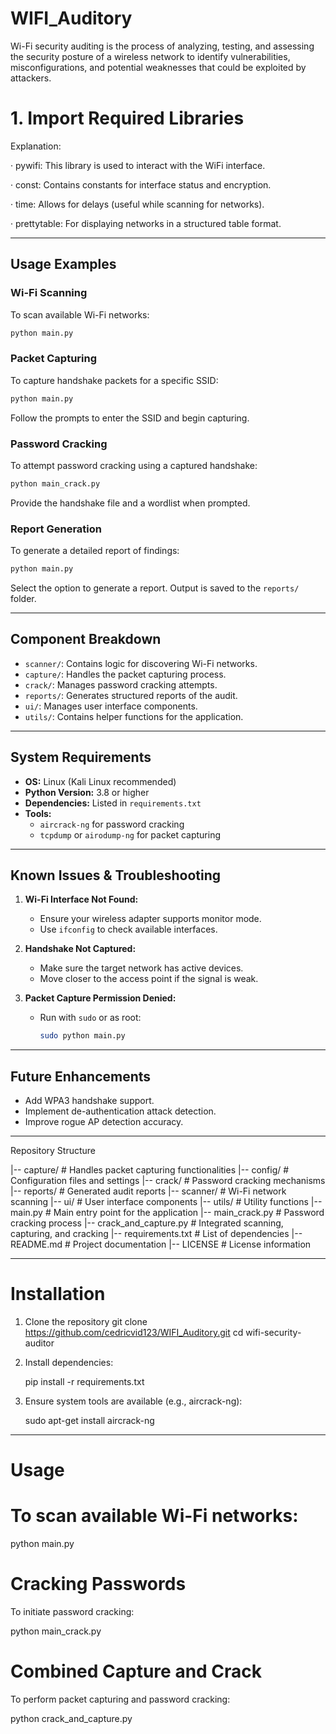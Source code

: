 # WIFI_Auditory
Wi-Fi security auditing is the process of analyzing, testing, and assessing the security posture of a wireless network to identify vulnerabilities, misconfigurations, and potential weaknesses that could be exploited by attackers.

# 1. Import Required Libraries

Explanation:

· pywifi: This library is used to interact with the WiFi interface.

· const: Contains constants for interface status and encryption.

· time: Allows for delays (useful while scanning for networks).

· prettytable: For displaying networks in a structured table format.

---

## Usage Examples
### Wi-Fi Scanning
To scan available Wi-Fi networks:
```bash
python main.py
```

### Packet Capturing
To capture handshake packets for a specific SSID:
```bash
python main.py
```
Follow the prompts to enter the SSID and begin capturing.

### Password Cracking
To attempt password cracking using a captured handshake:
```bash
python main_crack.py
```
Provide the handshake file and a wordlist when prompted.

### Report Generation
To generate a detailed report of findings:
```bash
python main.py
```
Select the option to generate a report. Output is saved to the `reports/` folder.

---

## Component Breakdown
- `scanner/`: Contains logic for discovering Wi-Fi networks.
- `capture/`: Handles the packet capturing process.
- `crack/`: Manages password cracking attempts.
- `reports/`: Generates structured reports of the audit.
- `ui/`: Manages user interface components.
- `utils/`: Contains helper functions for the application.

---

## System Requirements
- **OS:** Linux (Kali Linux recommended)
- **Python Version:** 3.8 or higher
- **Dependencies:** Listed in `requirements.txt`
- **Tools:** 
  - `aircrack-ng` for password cracking
  - `tcpdump` or `airodump-ng` for packet capturing

---

## Known Issues & Troubleshooting
1. **Wi-Fi Interface Not Found:**
   - Ensure your wireless adapter supports monitor mode.
   - Use `ifconfig` to check available interfaces.

2. **Handshake Not Captured:**
   - Make sure the target network has active devices.
   - Move closer to the access point if the signal is weak.

3. **Packet Capture Permission Denied:**
   - Run with `sudo` or as root:
     ```bash
     sudo python main.py
     ```

---

## Future Enhancements
- Add WPA3 handshake support.
- Implement de-authentication attack detection.
- Improve rogue AP detection accuracy.

---

Repository Structure

|-- capture/                # Handles packet capturing functionalities
|-- config/                 # Configuration files and settings
|-- crack/                  # Password cracking mechanisms
|-- reports/                # Generated audit reports
|-- scanner/                # Wi-Fi network scanning
|-- ui/                     # User interface components
|-- utils/                  # Utility functions
|-- main.py                 # Main entry point for the application
|-- main_crack.py           # Password cracking process
|-- crack_and_capture.py    # Integrated scanning, capturing, and cracking
|-- requirements.txt        # List of dependencies
|-- README.md               # Project documentation
|-- LICENSE                 # License information

---
# Installation

1. Clone the repository
   git clone https://github.com/cedricvid123/WIFI_Auditory.git
   cd wifi-security-auditor

2. Install dependencies:

   pip install -r requirements.txt

3. Ensure system tools are available (e.g., aircrack-ng):

   sudo apt-get install aircrack-ng

---

# Usage

# To scan available Wi-Fi networks:

python main.py

# Cracking Passwords

To initiate password cracking:

python main_crack.py

# Combined Capture and Crack

To perform packet capturing and password cracking:

python crack_and_capture.py
